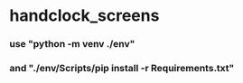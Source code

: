 # handclock_screens

### use "python -m venv ./env"
### and "./env/Scripts/pip install -r Requirements.txt"